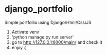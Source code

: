 # django_portfolio
Simple portfollio using Django/Html/Css/JS

1. Activate venv   
2. 'python manage.py run server'  
3.  go to http://127.0.0.1:8000/main/ and check it  
4. enjoy :)  
